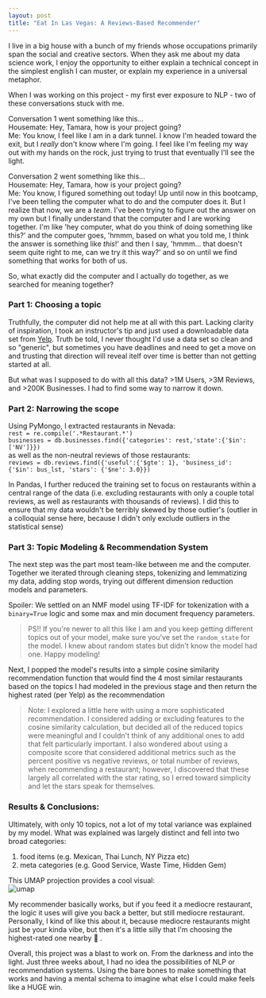 ```yaml
---
layout: post
title: "Eat In Las Vegas: A Reviews-Based Recommender"
---
```


I live in a big house with a bunch of my friends whose occupations primarily span the social and creative sectors. When they ask me about my data science work, I enjoy the opportunity to either explain a technical concept in the simplest english I can muster, or explain my experience in a universal metaphor.

When I was working on this project - my first ever exposure to NLP - two of these conversations stuck with me.

Conversation 1 went something like this...  
Housemate: Hey, Tamara, how is your project going?  
Me: You know, I feel like I am in a dark tunnel. I know I'm headed toward the exit, but I *really* don't know where I'm going. I feel like I'm feeling my way out with my hands on the rock, just trying to trust that eventually I'll see the light.

Conversation 2 went something like this...  
Housemate: Hey, Tamara, how is your project going?  
Me: You know, I figured something out today! Up until now in this bootcamp, I've been telling the computer what to do and the computer does it. But I realize that now, we are a *team*. I've been trying to figure out the answer on my own but I finally understand that the computer and I are working together. I'm like 'hey computer, what do you think of doing something like this?' and the computer goes, 'hmmm, based on what you told me, I think the answer is something like *this*!' and then I say, 'hmmm... that doesn't seem quite right to me, can we try it this way?' and so on until we find something that works for both of us.

So, what exactly did the computer and I actually do together, as we searched for meaning together?

### Part 1: Choosing a topic
Truthfully, the computer did not help me at all with this part. Lacking clarity of inspiration, I took an instructor's tip and just used a downloadable data set from [Yelp](yelp.com/datasets). Truth be told, I never thought I'd use a data set so clean and so "generic", but sometimes you have deadlines and need to get a move on and trusting that direction will reveal itelf over time is better than not getting started at all.

But what was I supposed to do with all this data? >1M Users, >3M Reviews, and >200K Businesses. I had to find some way to narrow it down.

### Part 2: Narrowing the scope
Using PyMongo, I extracted restaurants in Nevada:  
`rest = re.compile('.*Restaurant.*')`  
`businesses = db.businesses.find({'categories': rest,'state':{'$in': ['NV']}})`  
as well as the non-neutral reviews of those restaurants:  
`reviews = db.reviews.find({'useful':{'$gte': 1}, 'business_id': {'$in': bus_lst, 'stars': {'$ne': 3.0}})`

In Pandas, I further reduced the training set to focus on restaurants within a central range of the data (i.e. excluding restaurants with only a couple total reviews, as well as restaurants with thousands of reviews). I did this to ensure that my data wouldn't be terribly skewed by those outlier's (outlier in a colloquial sense here, because I didn't only exclude outliers in the statistical sense)

### Part 3: Topic Modeling & Recommendation System
The next step was the part most team-like between me and the computer. Together we iterated through cleaning steps, tokenizing and lemmatizing my data, adding stop words, trying out different dimension reduction models and parameters. 

Spoiler: We settled on an NMF model using TF-IDF for tokenization with a `binary=True` logic and some max and min document frequency parameters.  
>PS!! If you're newer to all this like I am and you keep getting different topics out of your model, make sure you've set the `random_state` for the model. I knew about random states but didn't know the model had one. Happy modeling!

Next, I popped the model's results into a simple cosine similarity recommendation function that would find the 4 most similar restaurants based on the topics I had modeled in the previous stage and then return the highest rated (per Yelp) as the recommendation
> Note: I explored a little here with using a more sophisticated recommendation. I considered adding or excluding features to the cosine similarity calculation, but decided all of the reduced topics were meaningful and I couldn't think of any additional ones to add that felt particularly important. I also wondered about using a composite score that considered additional metrics such as the percent positive vs negative reviews, or total number of reviews, when recommending a restaurant; however, I discovered that these largely all correlated with the star rating, so I erred toward simplicity and let the stars speak for themselves.


### Results & Conclusions:

Ultimately, with only 10 topics, not a lot of my total variance was explained by my model. What was explained was largely distinct and fell into two broad categories: 
1. food items (e.g. Mexican, Thai Lunch, NY Pizza etc)
2. meta categories (e.g. Good Service, Waste Time, Hidden Gem)

This UMAP projection provides a cool visual:  
![umap]({{tskootsky.github.io}}/images/umap.png)

My recommender basically works, but if you feed it a mediocre restaurant, the logic it uses will give you back a better, but still mediocre restaurant. Personally, I kind of like this about it, because mediocre restaurants might just be your kinda vibe, but then it's a little silly that I'm choosing the highest-rated one nearby :thinking: .

Overall, this project was a blast to work on. From the darkness and into the light. Just three weeks about, I had no idea the possibilities of NLP or recommendation systems. Using the bare bones to make something that works and having a mental schema to imagine what else I could make feels like a HUGE win.